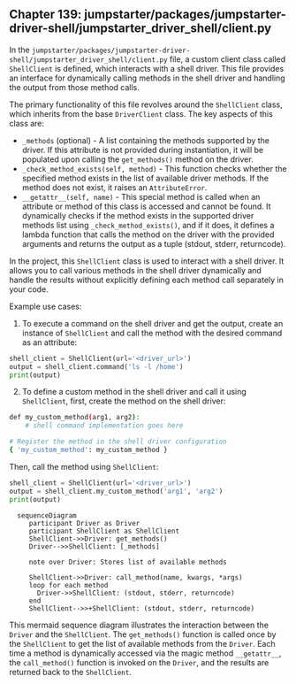 ## Chapter 139: jumpstarter/packages/jumpstarter-driver-shell/jumpstarter_driver_shell/client.py

 In the `jumpstarter/packages/jumpstarter-driver-shell/jumpstarter_driver_shell/client.py` file, a custom client class called `ShellClient` is defined, which interacts with a shell driver. This file provides an interface for dynamically calling methods in the shell driver and handling the output from those method calls.

The primary functionality of this file revolves around the `ShellClient` class, which inherits from the base `DriverClient` class. The key aspects of this class are:

- `_methods` (optional) - A list containing the methods supported by the driver. If this attribute is not provided during instantiation, it will be populated upon calling the `get_methods()` method on the driver.
- `_check_method_exists(self, method)` - This function checks whether the specified method exists in the list of available driver methods. If the method does not exist, it raises an `AttributeError`.
- `__getattr__(self, name)` - This special method is called when an attribute or method of this class is accessed and cannot be found. It dynamically checks if the method exists in the supported driver methods list using `_check_method_exists()`, and if it does, it defines a lambda function that calls the method on the driver with the provided arguments and returns the output as a tuple (stdout, stderr, returncode).

In the project, this `ShellClient` class is used to interact with a shell driver. It allows you to call various methods in the shell driver dynamically and handle the results without explicitly defining each method call separately in your code.

Example use cases:

1. To execute a command on the shell driver and get the output, create an instance of `ShellClient` and call the method with the desired command as an attribute:

```python
shell_client = ShellClient(url='<driver_url>')
output = shell_client.command('ls -l /home')
print(output)
```

2. To define a custom method in the shell driver and call it using `ShellClient`, first, create the method on the shell driver:

```bash
def my_custom_method(arg1, arg2):
    # shell command implementation goes here

# Register the method in the shell driver configuration
{ 'my_custom_method': my_custom_method }
```

Then, call the method using `ShellClient`:

```python
shell_client = ShellClient(url='<driver_url>')
output = shell_client.my_custom_method('arg1', 'arg2')
print(output)
```

 ```mermaid
   sequenceDiagram
      participant Driver as Driver
      participant ShellClient as ShellClient
      ShellClient->>Driver: get_methods()
      Driver-->>ShellClient: [_methods]

      note over Driver: Stores list of available methods

      ShellClient->>Driver: call_method(name, kwargs, *args)
      loop for each method
        Driver->>ShellClient: (stdout, stderr, returncode)
      end
      ShellClient-->>+ShellClient: (stdout, stderr, returncode)
   ```

This mermaid sequence diagram illustrates the interaction between the `Driver` and the `ShellClient`. The `get_methods()` function is called once by the `ShellClient` to get the list of available methods from the `Driver`. Each time a method is dynamically accessed via the magic method `__getattr__`, the `call_method()` function is invoked on the `Driver`, and the results are returned back to the `ShellClient`.